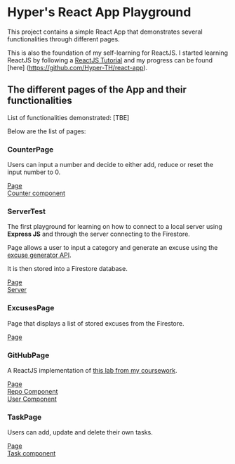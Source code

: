 # Hyper's React App Playground

This project contains a simple React App that demonstrates several functionalities through different pages.

This is also the foundation of my self-learning for ReactJS. I started learning ReactJS by following a [ReactJS Tutorial](https://www.youtube.com/watch?v=f55qeKGgB_M) and my progress can be found [here] (https://github.com/Hyper-TH/react-app).

## The different pages of the App and their functionalities

List of functionalities demonstrated:
[TBE]

Below are the list of pages:

### CounterPage
Users can input a number and decide to either add, reduce or reset the input number to 0.

[Page](https://github.com/Hyper-TH/to-do/blob/master/src/pages/CounterPage.js) <br>
[Counter component](https://github.com/Hyper-TH/to-do/blob/master/src/components/useCounter.js)

### ServerTest
The first playground for learning on how to connect to a local server using <b>Express JS</b> and through the server connecting to the Firestore.

Page allows a user to input a category and generate an excuse using the [excuse generator API](https://excuser-three.vercel.app/v1/excuse/).

It is then stored into a Firestore database.

[Page](https://github.com/Hyper-TH/to-do/blob/master/src/pages/ServerTest.js) <br>
[Server](https://github.com/Hyper-TH/to-do/blob/master/server/server.js)

### ExcusesPage
Page that displays a list of stored excuses from the Firestore.

[Page](https://github.com/Hyper-TH/to-do/blob/master/src/pages/ExcusesPage.js)

### GitHubPage
A ReactJS implementation of [this lab from my coursework](https://github.com/Hyper-TH/Rich-Web-Applications-Labs/tree/master/github-api/src).

[Page](https://github.com/Hyper-TH/to-do/blob/master/src/pages/GitHubPage.js) <br>
[Repo Component](https://github.com/Hyper-TH/to-do/blob/master/src/components/GitHub/RepoInfo.js) <br>
[User Component](https://github.com/Hyper-TH/to-do/blob/master/src/components/GitHub/UserInfo.js) <br>

### TaskPage
Users can add, update and delete their own tasks.

[Page](https://github.com/Hyper-TH/to-do/blob/master/src/pages/TaskPage.js) <br>
[Task component](https://github.com/Hyper-TH/to-do/blob/master/src/components/Task.js) <br>

